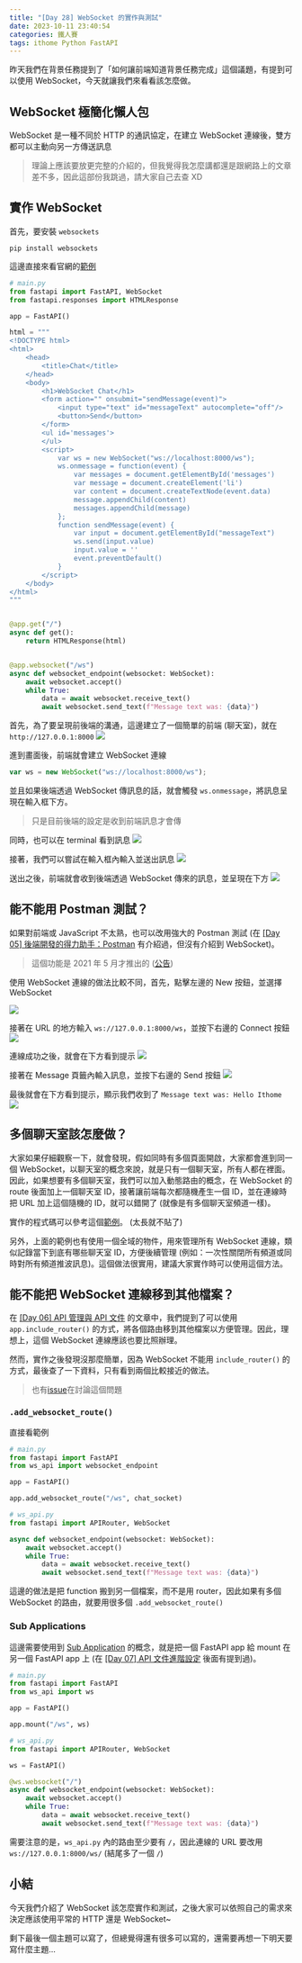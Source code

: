 ```yaml
---
title: "[Day 28] WebSocket 的實作與測試"
date: 2023-10-11 23:40:54
categories: 鐵人賽
tags: ithome Python FastAPI
---
```

昨天我們在背景任務提到了「如何讓前端知道背景任務完成」這個議題，有提到可以使用 WebSocket，今天就讓我們來看看該怎麼做。
<!-- more -->

## WebSocket 極簡化懶人包

WebSocket 是一種不同於 HTTP 的通訊協定，在建立 WebSocket 連線後，雙方都可以主動向另一方傳送訊息

> 理論上應該要放更完整的介紹的，但我覺得我怎麼講都還是跟網路上的文章差不多，因此這部份我跳過，請大家自己去查 XD

## 實作 WebSocket

首先，要安裝 `websockets`
```shell
pip install websockets
```

這邊直接來看官網的[範例](https://fastapi.tiangolo.com/advanced/websockets/#websockets-client)

```python
# main.py
from fastapi import FastAPI, WebSocket
from fastapi.responses import HTMLResponse

app = FastAPI()

html = """
<!DOCTYPE html>
<html>
    <head>
        <title>Chat</title>
    </head>
    <body>
        <h1>WebSocket Chat</h1>
        <form action="" onsubmit="sendMessage(event)">
            <input type="text" id="messageText" autocomplete="off"/>
            <button>Send</button>
        </form>
        <ul id='messages'>
        </ul>
        <script>
            var ws = new WebSocket("ws://localhost:8000/ws");
            ws.onmessage = function(event) {
                var messages = document.getElementById('messages')
                var message = document.createElement('li')
                var content = document.createTextNode(event.data)
                message.appendChild(content)
                messages.appendChild(message)
            };
            function sendMessage(event) {
                var input = document.getElementById("messageText")
                ws.send(input.value)
                input.value = ''
                event.preventDefault()
            }
        </script>
    </body>
</html>
"""


@app.get("/")
async def get():
    return HTMLResponse(html)


@app.websocket("/ws")
async def websocket_endpoint(websocket: WebSocket):
    await websocket.accept()
    while True:
        data = await websocket.receive_text()
        await websocket.send_text(f"Message text was: {data}")
```

首先，為了要呈現前後端的溝通，這邊建立了一個簡單的前端 (聊天室)，就在 `http://127.0.0.1:8000`
![](https://firebasestorage.googleapis.com/v0/b/images-7e754.appspot.com/o/ithome%2F28_browser_1.PNG?alt=media&token=9daf1a3c-a72d-4e66-aea5-2a8e65eb5d29&_gl=1*whqv7z*_ga*MTcwNTU5Njc2Ny4xNjk0Njk5NzY3*_ga_CW55HF8NVT*MTY5NzAzMzM3Mi4zNC4xLjE2OTcwMzM2MTAuNDYuMC4w)

進到畫面後，前端就會建立 WebSocket 連線
```js
var ws = new WebSocket("ws://localhost:8000/ws");
```

並且如果後端透過 WebSocket 傳訊息的話，就會觸發 `ws.onmessage`，將訊息呈現在輸入框下方。
> 只是目前後端的設定是收到前端訊息才會傳


同時，也可以在 terminal 看到訊息
![](https://firebasestorage.googleapis.com/v0/b/images-7e754.appspot.com/o/ithome%2F28_terminal_1.PNG?alt=media&token=e7ce20f0-f13f-405c-9ef1-576555aa5ea8&_gl=1*1bszrbd*_ga*MTcwNTU5Njc2Ny4xNjk0Njk5NzY3*_ga_CW55HF8NVT*MTY5NzAzMzM3Mi4zNC4xLjE2OTcwMzM3NDUuNjAuMC4w)

接著，我們可以嘗試在輸入框內輸入並送出訊息
![](https://firebasestorage.googleapis.com/v0/b/images-7e754.appspot.com/o/ithome%2F28_browser_2.PNG?alt=media&token=2ef5cadf-42a3-450a-9012-1b204e455528&_gl=1*uc6alv*_ga*MTcwNTU5Njc2Ny4xNjk0Njk5NzY3*_ga_CW55HF8NVT*MTY5NzAzMzM3Mi4zNC4xLjE2OTcwMzM4NzEuNTguMC4w)

送出之後，前端就會收到後端透過 WebSocket 傳來的訊息，並呈現在下方
![](https://firebasestorage.googleapis.com/v0/b/images-7e754.appspot.com/o/ithome%2F28_browser_3.PNG?alt=media&token=d785b52c-25eb-42cf-89e7-5c2cdc3f4a08&_gl=1*1irhack*_ga*MTcwNTU5Njc2Ny4xNjk0Njk5NzY3*_ga_CW55HF8NVT*MTY5NzAzMzM3Mi4zNC4xLjE2OTcwMzM5MDAuMjkuMC4w)

## 能不能用 Postman 測試？
如果對前端或 JavaScript 不太熟，也可以改用強大的 Postman 測試 (在 [[Day 05] 後端開發的得力助手：Postman](https://ithelp.ithome.com.tw/articles/10321833) 有介紹過，但沒有介紹到 WebSocket)。

> 這個功能是 2021 年 5 月才推出的 ([公告](https://blog.postman.com/postman-supports-websocket-apis/))

使用 WebSocket 連線的做法比較不同，首先，點擊左邊的 New 按鈕，並選擇 WebSocket

![](https://firebasestorage.googleapis.com/v0/b/images-7e754.appspot.com/o/ithome%2F28_postman_1.PNG?alt=media&token=a7eb68dd-d7bc-4832-88cf-4265a94e2ec6&_gl=1*z7ss8e*_ga*MTcwNTU5Njc2Ny4xNjk0Njk5NzY3*_ga_CW55HF8NVT*MTY5NzAzMzM3Mi4zNC4xLjE2OTcwMzQ1MzYuNDQuMC4w)

接著在 URL 的地方輸入 `ws://127.0.0.1:8000/ws`，並按下右邊的 Connect 按鈕
![](https://firebasestorage.googleapis.com/v0/b/images-7e754.appspot.com/o/ithome%2F28_postman_2.PNG?alt=media&token=5c562ce9-2de4-4509-8bd1-9be4d3792bcb&_gl=1*7w3qsm*_ga*MTcwNTU5Njc2Ny4xNjk0Njk5NzY3*_ga_CW55HF8NVT*MTY5NzAzMzM3Mi4zNC4xLjE2OTcwMzQ3MTMuNjAuMC4w)

連線成功之後，就會在下方看到提示
![](https://firebasestorage.googleapis.com/v0/b/images-7e754.appspot.com/o/ithome%2F28_postman_3.PNG?alt=media&token=d919950a-37c9-4f67-870d-1dd750bcc064&_gl=1*1bjlyhs*_ga*MTcwNTU5Njc2Ny4xNjk0Njk5NzY3*_ga_CW55HF8NVT*MTY5NzAzMzM3Mi4zNC4xLjE2OTcwMzQ3ODQuNjAuMC4w)

接著在 Message 頁籤內輸入訊息，並按下右邊的 Send 按鈕
![](https://firebasestorage.googleapis.com/v0/b/images-7e754.appspot.com/o/ithome%2F28_postman_4.PNG?alt=media&token=ebd5c2e9-d1d0-496b-b7a2-19a267a5f37f&_gl=1*1oyn6wh*_ga*MTcwNTU5Njc2Ny4xNjk0Njk5NzY3*_ga_CW55HF8NVT*MTY5NzAzMzM3Mi4zNC4xLjE2OTcwMzQ4MTMuMzEuMC4w)

最後就會在下方看到提示，顯示我們收到了 `Message text was: Hello Ithome`
![](https://firebasestorage.googleapis.com/v0/b/images-7e754.appspot.com/o/ithome%2F28_postman_5.PNG?alt=media&token=14076986-36f1-4061-86a7-fa06524be577&_gl=1*x48lrv*_ga*MTcwNTU5Njc2Ny4xNjk0Njk5NzY3*_ga_CW55HF8NVT*MTY5NzAzMzM3Mi4zNC4xLjE2OTcwMzQ4NjUuNjAuMC4w)

## 多個聊天室該怎麼做？
大家如果仔細觀察一下，就會發現，假如同時有多個頁面開啟，大家都會進到同一個 WebSocket，以聊天室的概念來說，就是只有一個聊天室，所有人都在裡面。因此，如果想要有多個聊天室，我們可以加入動態路由的概念，在 WebSocket 的 route 後面加上一個聊天室 ID，接著讓前端每次都隨機產生一個 ID，並在連線時把 URL 加上這個隨機的 ID，就可以錯開了 (就像是有多個聊天室頻道一樣)。

實作的程式碼可以參考這個[範例](https://fastapi.tiangolo.com/advanced/websockets/#handling-disconnections-and-multiple-clients)。
(太長就不貼了)

另外，上面的範例也有使用一個全域的物件，用來管理所有 WebSocket 連線，類似記錄當下到底有哪些聊天室 ID，方便後續管理 (例如：一次性關閉所有頻道或同時對所有頻道推波訊息)。這個做法很實用，建議大家實作時可以使用這個方法。

## 能不能把 WebSocket 連線移到其他檔案？

在 [[Day 06] API 管理與 API 文件](https://ithelp.ithome.com.tw/articles/10322704) 的文章中，我們提到了可以使用 `app.include_router()` 的方式，將各個路由移到其他檔案以方便管理。因此，理想上，這個 WebSocket 連線應該也要比照辦理。

然而，實作之後發現沒那麼簡單，因為 WebSocket 不能用 `include_router()` 的方式，最後查了一下資料，只有看到兩個比較接近的做法。

> 也有[issue](https://github.com/tiangolo/fastapi/issues/98)在討論這個問題

### `.add_websocket_route()`

直接看範例
```python
# main.py
from fastapi import FastAPI
from ws_api import websocket_endpoint

app = FastAPI()

app.add_websocket_route("/ws", chat_socket)
```

```python
# ws_api.py
from fastapi import APIRouter, WebSocket

async def websocket_endpoint(websocket: WebSocket):
    await websocket.accept()
    while True:
        data = await websocket.receive_text()
        await websocket.send_text(f"Message text was: {data}")
```
這邊的做法是把 function 搬到另一個檔案，而不是用 router，因此如果有多個 WebSocket 的路由，就要用很多個 `.add_websocket_route()`

### Sub Applications

這邊需要使用到 [Sub Application](https://fastapi.tiangolo.com/advanced/sub-applications/) 的概念，就是把一個 FastAPI app 給 mount 在另一個 FastAPI app 上 (在 [[Day 07] API 文件進階設定](https://ithelp.ithome.com.tw/articles/10323496) 後面有提到過)。

```python
# main.py
from fastapi import FastAPI
from ws_api import ws

app = FastAPI()

app.mount("/ws", ws)
```

```python
# ws_api.py
from fastapi import APIRouter, WebSocket

ws = FastAPI()

@ws.websocket("/")
async def websocket_endpoint(websocket: WebSocket):
    await websocket.accept()
    while True:
        data = await websocket.receive_text()
        await websocket.send_text(f"Message text was: {data}")
```

需要注意的是，`ws_api.py` 內的路由至少要有 `/`，因此連線的 URL 要改用 `ws://127.0.0.1:8000/ws/` (結尾多了一個 `/`)

## 小結

今天我們介紹了 WebSocket 該怎麼實作和測試，之後大家可以依照自己的需求來決定應該使用平常的 HTTP 還是 WebSocket~

剩下最後一個主題可以寫了，但總覺得還有很多可以寫的，還需要再想一下明天要寫什麼主題...

